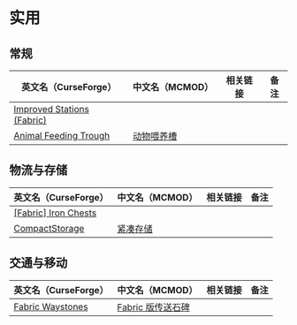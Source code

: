 # 实用

## 常规

| 英文名（CurseForge）                                                                         | 中文名（MCMOD）                                    | 相关链接 | 备注 |
| -------------------------------------------------------------------------------------------- | -------------------------------------------------- | -------- | ---- |
| [Improved Stations (Fabric)](https://www.curseforge.com/minecraft/mc-mods/improved-stations) |                                                    |          |      |
| [Animal Feeding Trough](https://www.curseforge.com/minecraft/mc-mods/animal-feeding-trough)  | [动物喂养槽](https://www.mcmod.cn/class/3608.html) |          |      |

## 物流与存储

| 英文名（CurseForge）                                                                    | 中文名（MCMOD）                                  | 相关链接 | 备注 |
| --------------------------------------------------------------------------------------- | ------------------------------------------------ | -------- | ---- |
| [[Fabric] Iron Chests](https://www.curseforge.com/minecraft/mc-mods/iron-chests-fabric) |                                                  |          |      |
| [CompactStorage](https://www.curseforge.com/minecraft/mc-mods/compactstorage)           | [紧凑存储](https://www.mcmod.cn/class/2977.html) |          |      |

## 交通与移动

| 英文名（CurseForge）                                                              | 中文名（MCMOD）                                           | 相关链接 | 备注 |
| --------------------------------------------------------------------------------- | --------------------------------------------------------- | -------- | ---- |
| [Fabric Waystones](https://www.curseforge.com/minecraft/mc-mods/fabric-waystones) | [Fabric 版传送石碑](https://www.mcmod.cn/class/4333.html) |          |      |
